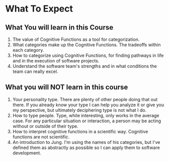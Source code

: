 # What To Expect

## What You will learn in this Course

1. The value of Cognitive Functions as a tool for categorization.
1. What categories make up the Cognitive Functions. The tradeoffs within each category.
1. How to categorize using Cognitive Functions, for finding pathways in life and in the execution of software projects.
1. Understand the software team's strengths and in what conditions the team can really excel.

## What you will NOT learn in this course

1. Your personality type. There are plenty of other people doing that out there. If you already know your type I can help you analyze it or give you my perspective, but ultimately deciphering type is not what I do.
1. How to type people. Type, while interesting, only works in the average case. For any particular situation or interaction, a person may be acting without or outside of their type.
1. How to interpret cognitive functions in a scientific way. Cognitive functions are not scientific.
1. An introduction to Jung. I'm using the names of his categories, but I've defined them as abstractly as possible so I can apply them to software development.
